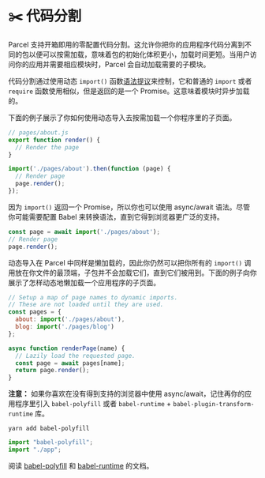 # ✂️ 代码分割

Parcel 支持开箱即用的零配置代码分割。这允许你把你的应用程序代码分离到不同的包以便可以按需加载，意味着包的初始化体积更小，加载时间更短。当用户访问你的应用并需要相应模块时，Parcel 会自动加载需要的子模块。

代码分割通过使用动态 `import()` 函数[语法提议](https://github.com/tc39/proposal-dynamic-import)来控制，它和普通的 `import` 或者 `require` 函数使用相似，但是返回的是一个 Promise。这意味着模块时异步加载的。

下面的例子展示了你如何使用动态导入去按需加载一个你程序里的子页面。

```JavaScript
// pages/about.js
export function render() {
  // Render the page
}
```
 
```JavaScript
import('./pages/about').then(function (page) {
  // Render page
  page.render();
});
```

因为 `import()` 返回一个 Promise，所以你也可以使用 async/await 语法。尽管你可能需要配置 Babel 来转换语法，直到它得到浏览器更广泛的支持。

```JavaScript
const page = await import('./pages/about');
// Render page
page.render();
```

动态导入在 Parcel 中同样是懒加载的，因此你仍然可以把你所有的 `import()` 调用放在你文件的最顶端，子包并不会加载它们，直到它们被用到。下面的例子向你展示了怎样动态地懒加载一个应用程序的子页面。

```JavaScript
// Setup a map of page names to dynamic imports.
// These are not loaded until they are used.
const pages = {
  about: import('./pages/about'),
  blog: import('./pages/blog')
};

async function renderPage(name) {
  // Lazily load the requested page.
  const page = await pages[name];
  return page.render();
}
```

**注意：** 如果你喜欢在没有得到支持的浏览器中使用 async/await，记住再你的应用程序里引入 `babel-polyfill` 或者 `babel-runtime` + `babel-plugin-transform-runtime` 库。

```
yarn add babel-polyfill
```

```JavaScript
import "babel-polyfill";
import "./app";
```

阅读 [babel-polyfill](http://babeljs.io/docs/usage/polyfill) 和 [babel-runtime](http://babeljs.io/docs/plugins/transform-runtime) 的文档。